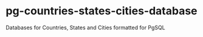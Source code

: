 # pg-countries-states-cities-database
Databases for Countries, States and Cities formatted for PgSQL
